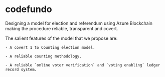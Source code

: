 # codefundo
Designing a model for election and referendum using Azure Blockchain making the procedure reliable, transparent and covert.

The salient features of the model that we propose are:
``` 
- A covert 1 to Counting election model.

- A reliable counting methodology.

- A reliable `online voter verification` and `voting enabling` ledger record system.
```
